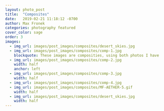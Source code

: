 ```yaml
---
layout: photo_post
title:  "Composites"
date:   2019-02-21 11:18:12 -0700
author: Max Fronek
categories: photography featured
cover_color: sage
order: 3
images:
  - img_url: images/post_images/composites/desert_skies.jpg
  - img_url: images/post_images/composites/comp-1.jpg
    blockquote: These images are composities, using both photos I have taken and stock images.
  - img_url: images/post_images/composites/comp-2.jpg
    width: half
    anchor: left
  - img_url: images/post_images/composites/comp-3.jpg
    width: half
  - img_url: images/post_images/composites/comp-4.jpg
  - img_url: images/post_images/composites/MF-AETHER-5.gif
    width: half
  - img_url: images/post_images/composites/desert_skies.jpg
    width: half
---
```



